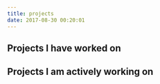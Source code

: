 ```yaml
---
title: projects
date: 2017-08-30 00:20:01
---
```


## Projects I have worked on


## Projects I am actively working on